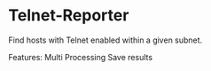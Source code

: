 # Telnet-Reporter
Find hosts with Telnet enabled within a given subnet.

Features:
  Multi Processing
  Save results
